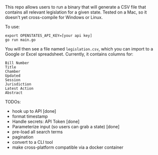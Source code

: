 
This repo allows users to run a binary that will generate a CSV file that contains all relevant legislation for a given state.
Tested on a Mac, so it doesn't yet cross-compile for Windows or Linux.

To use:
```
export OPENSTATES_API_KEY=[your api key]
go run main.go
```


You will then see a file named `legislation.csv`, which you can import to a Google or Excel spreadsheet. Currently, it contains columns for:
```
Bill Number
Title
Chamber
Updated
Session
Jurisdiction
Latest Action
Abstract
```

TODOs: 
* hook up to API [done]
* format timestamp
* Handle secrets: API Token [done]
* Parameterize input (so users can grab a state) [done]
* pre-load all search terms 
* pagination
* convert to a CLI tool
* make cross-platform compatible via a docker container